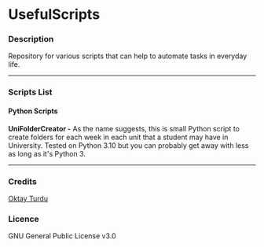 # UsefulScripts

### Description
Repository for various scripts that can help to automate tasks in everyday life.

***
### Scripts List

#### Python Scripts

**UniFolderCreator -** As the name suggests, this is small Python script to create folders for each week in each unit that a student may have in University. Tested on Python 3.10 but you can probably get away with less as long as it's Python 3.

***

### Credits

<a href="https://www.linkedin.com/in/oktay-turdu/">Oktay Turdu</a>

### Licence

GNU General Public License v3.0
